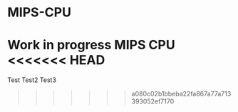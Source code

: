 # MIPS-CPU
Work in progress MIPS CPU
<<<<<<< HEAD
=======
Test Test2 Test3
>>>>>>> a080c02b1bbeba22fa867a77a713393052ef7170
